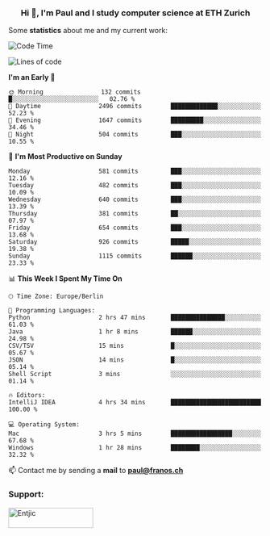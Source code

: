 <h3 align="center">Hi 👋, I'm Paul and I study computer science at ETH Zurich</h3>


Some **statistics** about me and my current work:

<!--START_SECTION:waka-->
![Code Time](http://img.shields.io/badge/Code%20Time-1%2C424%20hrs%208%20mins-blue)

![Lines of code](https://img.shields.io/badge/From%20Hello%20World%20I%27ve%20Written-2.8%20million%20lines%20of%20code-blue)

**I'm an Early 🐤** 

```text
🌞 Morning                132 commits         █░░░░░░░░░░░░░░░░░░░░░░░░   02.76 % 
🌆 Daytime                2496 commits        █████████████░░░░░░░░░░░░   52.23 % 
🌃 Evening                1647 commits        █████████░░░░░░░░░░░░░░░░   34.46 % 
🌙 Night                  504 commits         ███░░░░░░░░░░░░░░░░░░░░░░   10.55 % 
```
📅 **I'm Most Productive on Sunday** 

```text
Monday                   581 commits         ███░░░░░░░░░░░░░░░░░░░░░░   12.16 % 
Tuesday                  482 commits         ███░░░░░░░░░░░░░░░░░░░░░░   10.09 % 
Wednesday                640 commits         ███░░░░░░░░░░░░░░░░░░░░░░   13.39 % 
Thursday                 381 commits         ██░░░░░░░░░░░░░░░░░░░░░░░   07.97 % 
Friday                   654 commits         ███░░░░░░░░░░░░░░░░░░░░░░   13.68 % 
Saturday                 926 commits         █████░░░░░░░░░░░░░░░░░░░░   19.38 % 
Sunday                   1115 commits        ██████░░░░░░░░░░░░░░░░░░░   23.33 % 
```


📊 **This Week I Spent My Time On** 

```text
🕑︎ Time Zone: Europe/Berlin

💬 Programming Languages: 
Python                   2 hrs 47 mins       ███████████████░░░░░░░░░░   61.03 % 
Java                     1 hr 8 mins         ██████░░░░░░░░░░░░░░░░░░░   24.98 % 
CSV/TSV                  15 mins             █░░░░░░░░░░░░░░░░░░░░░░░░   05.67 % 
JSON                     14 mins             █░░░░░░░░░░░░░░░░░░░░░░░░   05.14 % 
Shell Script             3 mins              ░░░░░░░░░░░░░░░░░░░░░░░░░   01.14 % 

🔥 Editors: 
IntelliJ IDEA            4 hrs 34 mins       █████████████████████████   100.00 % 

💻 Operating System: 
Mac                      3 hrs 5 mins        █████████████████░░░░░░░░   67.68 % 
Windows                  1 hr 28 mins        ████████░░░░░░░░░░░░░░░░░   32.32 % 
```


<!--END_SECTION:waka-->

📫 Contact me by sending a **mail** to **paul@franos.ch**

<h3 align="left">Support:</h3>
<p><a href="https://ko-fi.com/Entjic"> <img align="left" src="https://cdn.ko-fi.com/cdn/kofi3.png?v=3" height="40" width="168" alt="Entjic" /></a></p>
